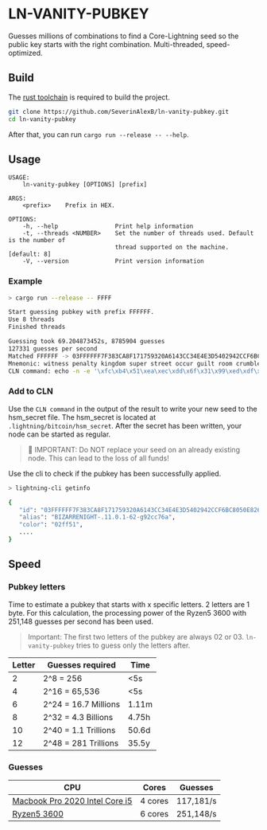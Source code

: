 # LN-VANITY-PUBKEY

Guesses millions of combinations to find a Core-Lightning seed so the public key starts with the right combination.
Multi-threaded, speed-optimized.

## Build

The [rust toolchain](https://doc.rust-lang.org/cargo/getting-started/installation.html) is required to build the project.

```bash
git clone https://github.com/SeverinAlexB/ln-vanity-pubkey.git
cd ln-vanity-pubkey
```

After that, you can run `cargo run --release -- --help`.

## Usage

```text
USAGE:
    ln-vanity-pubkey [OPTIONS] [prefix]

ARGS:
    <prefix>    Prefix in HEX.

OPTIONS:
    -h, --help                Print help information
    -t, --threads <NUMBER>    Set the number of threads used. Default is the number of 
                              thread supported on the machine. [default: 8]
    -V, --version             Print version information
```

### Example
```bash
> cargo run --release -- FFFF

Start guessing pubkey with prefix FFFFFF.
Use 8 threads
Finished threads

Guessing took 69.204873452s, 8785904 guesses
127331 guesses per second
Matched FFFFFF -> 03FFFFFF7F383CA8F171759320A6143CC34E4E3D5402942CCF6BC8050E8266C4D9
Mnemonic: witness penalty kingdom super street occur guilt room crumble absorb pulse awesome ordinary minimum flip rhythm romance siege motor excess lift jewel spike protect
CLN command: echo -n -e '\xfc\xb4\x51\xea\xec\xdd\x6f\x31\x99\xed\xdf\x34\xc0\x1a\xb6\x08\x49\xc5\x1a\x16\x45\xc6\xbb\x99\x02\x41\xa7\x48\x16\xef\xf4\x75' > hsm_secret
```

### Add to CLN

Use the `CLN command` in the output of the result to write your new seed to the hsm_secret file. The hsm_secret is 
located at `.lightning/bitcoin/hsm_secret`. After the secret has been written, your node can be started as regular.

>  **🛑️** IMPORTANT: Do NOT replace your seed on an already existing node. This can lead to the loss of all funds!

Use the cli to check if the pubkey has been successfully applied.

```bash
> lightning-cli getinfo

{
   "id": "03FFFFFF7F383CA8F171759320A6143CC34E4E3D5402942CCF6BC8050E8266C4D9",
   "alias": "BIZARRENIGHT-.11.0.1-62-g92cc76a",
   "color": "02ff51",
   ....
}
```

## Speed

### Pubkey letters

Time to estimate a pubkey that starts with x specific letters. 2 letters are 1 byte.
For this calculation, the processing power of the Ryzen5 3600 with 251,148 guesses per second has been used.

> Important: The first two letters of the pubkey are always 02 or 03. `ln-vanity-pubkey` tries to guess only
> the letters after.

| Letter | Guesses required     | Time  |
|--------|----------------------|-------|
| 2      | 2^8 = 256            | <5s   |
| 4      | 2^16 = 65,536        | <5s   |
| 6      | 2^24 = 16.7 Millions | 1.11m |
| 8      | 2^32 = 4.3 Billions  | 4.75h |
| 10     | 2^40 = 1.1 Trillions | 50.6d |
| 12     | 2^48 = 281 Trillions | 35.5y |

### Guesses

| CPU                                                                                 | Cores   | Guesses   |
|-------------------------------------------------------------------------------------|---------|-----------|
| [Macbook Pro 2020 Intel Core i5](https://support.apple.com/kb/SP819?locale=en_GB)   | 4 cores | 117,181/s |
| [Ryzen5 3600](https://www.hetzner.com/dedicated-rootserver/ax41)                    | 6 cores | 251,148/s |
